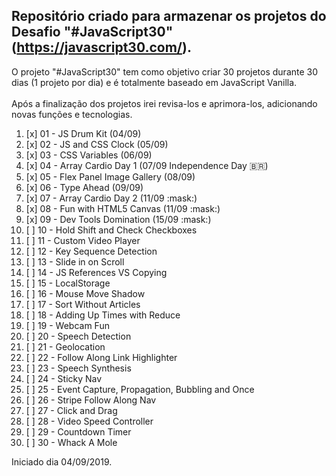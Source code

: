 ## Repositório criado para armazenar os projetos do Desafio "#JavaScript30" (https://javascript30.com/).<br/>
O projeto "#JavaScript30" tem como objetivo criar 30 projetos durante 30 dias (1 projeto por dia) e é totalmente baseado em JavaScript Vanilla.<br/>
<br/>
Após a finalização dos projetos irei revisa-los e aprimora-los, adicionando novas funções e tecnologias.

<ol>
<li>[x] 01 - JS Drum Kit (04/09)</li>
<li>[x] 02 - JS and CSS Clock (05/09)</li>
<li>[x] 03 - CSS Variables (06/09)</li>
<li>[x] 04 - Array Cardio Day 1 (07/09 Independence Day 🇧🇷)</li>
<li>[x] 05 - Flex Panel Image Gallery (08/09)</li>
<li>[x] 06 - Type Ahead (09/09)</li>
<li>[x] 07 - Array Cardio Day 2 (11/09 :mask:)</li>
<li>[x] 08 - Fun with HTML5 Canvas (11/09 :mask:)</li>
<li>[x] 09 - Dev Tools Domination (15/09 :mask:)</li>
<li>[ ] 10 - Hold Shift and Check Checkboxes</li>
<li>[ ] 11 - Custom Video Player</li>
<li>[ ] 12 - Key Sequence Detection</li>
<li>[ ] 13 - Slide in on Scroll</li>
<li>[ ] 14 - JS References VS Copying</li>
<li>[ ] 15 - LocalStorage</li>
<li>[ ] 16 - Mouse Move Shadow</li>
<li>[ ] 17 - Sort Without Articles</li>
<li>[ ] 18 - Adding Up Times with Reduce</li>
<li>[ ] 19 - Webcam Fun</li>
<li>[ ] 20 - Speech Detection</li>
<li>[ ] 21 - Geolocation</li>
<li>[ ] 22 - Follow Along Link Highlighter</li>
<li>[ ] 23 - Speech Synthesis</li>
<li>[ ] 24 - Sticky Nav</li>
<li>[ ] 25 - Event Capture, Propagation, Bubbling and Once</li>
<li>[ ] 26 - Stripe Follow Along Nav</li>
<li>[ ] 27 - Click and Drag</li>
<li>[ ] 28 - Video Speed Controller</li>
<li>[ ] 29 - Countdown Timer</li>
<li>[ ] 30 - Whack A Mole</li>
</ol>

Iniciado dia 04/09/2019.
